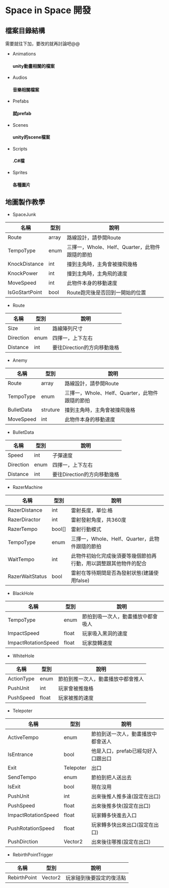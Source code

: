 # Space in Space 開發

## 檔案目錄結構
需要就往下加，要改的就再討論吧@@
* Animations
    #### unity動畫相關的檔案
* Audios
    #### 音樂相關檔案
* Prefabs
    #### 就prefab
* Scenes
    #### unity的scene檔案
* Scripts
    #### .C#檔
* Sprites
    #### 各種圖片
    
## 地圖製作教學
* SpaceJunk

|名稱|型別|說明|
|-----|--------|-|
|Route|array|路線設計，請參閱Route|
|TempoType |enum|三擇一，Whole、Helf、Quarter，此物件跟隨的節拍 |
|KnockDistance |int| 撞到主角時，主角會被撞飛幾格|
|KnockPower|int| 撞到主角時，主角飛的速度|
|MoveSpeed|int| 此物件本身的移動速度|
|IsGoStartPoint|bool|Route跑完後是否回到一開始的位置 |


* Route

|名稱|型別|說明|
|-----|--------|-|
|Size|int|路線陣列尺寸|
|Direction |enum|四擇一，上下左右 |
|Distance |int| 要往Direction的方向移動幾格|


* Anemy

|名稱|型別|說明|
|-----|--------|-|
|Route|array|路線設計，請參閱Route|
|TempoType |enum|三擇一，Whole、Helf、Quarter，此物件跟隨的節拍 |
|BulletData |struture| 撞到主角時，主角會被撞飛幾格|
|MoveSpeed|int| 此物件本身的移動速度|

* BulletData

|名稱|型別|說明|
|-----|--------|-|
|Speed|int|子彈速度|
|Direction |enum|四擇一，上下左右 |
|Distance |int| 要往Direction的方向移動幾格|


* RazerMachine

|名稱|型別|說明|
|-----|--------|-|
|RazerDistance|int|雷射長度，單位:格|
|RazerDiractor |int|雷射發射角度，共360度 |
|RazerTempo |bool[]| 雷射行動模式|
|TempoType|enum| 三擇一，Whole、Helf、Quarter，此物件跟隨的節拍|
|WaitTempo|int| 此物件初始化完成後須要等幾個節拍再行動，用以調整跟其他物件的配合|
|RazerWaitStatus|bool|雷射在等待期間是否為發射狀態(建議使用false) |

* BlackHole

|名稱|型別|說明|
|-----|--------|-|
|TempoType|enum|節拍到吸一次人，動畫播放中都會吸人|
|ImpactSpeed |float|玩家吸入黑洞的速度 |
|ImpactRotationSpeed |float| 玩家旋轉速度|

* WhiteHole

|名稱|型別|說明|
|-----|--------|-|
|ActionType|enum|節拍到推一次人，動畫播放中都會推人|
|PushUnit |int|玩家會被推幾格 |
|PushSpeed |float| 玩家被推的速度|

* Telepoter

|名稱|型別|說明|
|-----|--------|-|
|ActiveTempo|enum|節拍到送一次人，動畫播放中都會送人|
|IsEntrance |bool|他是入口，prefab已經勾好入口跟出口 |
|Exit |Telepoter| 出口|
|SendTempo |enum| 節拍到把人送出去|
|IsExit |bool| 現在沒用|
|PushUnit |int| 出來後推人推多遠(設定在出口)|
|PushSpeed |float| 出來後推多快(設定在出口)|
|ImpactRotationSpeed |float| 玩家轉多快進去入口|
|PushRotationSpeed |float| 玩家轉多快出來出口(設定在出口)|
|PushDirction |Vector2| 出來後往哪推(設定在出口)|

* RebirthPointTrigger

|名稱|型別|說明|
|-----|--------|-|
|RebirthPoint|Vector2|玩家碰到後要設定的復活點|

